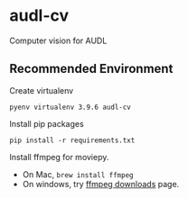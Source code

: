 # audl-cv

Computer vision for AUDL

## Recommended Environment

Create virtualenv
```
pyenv virtualenv 3.9.6 audl-cv
```

Install pip packages
```
pip install -r requirements.txt
```

Install ffmpeg for moviepy. 
- On Mac, `brew install ffmpeg`
- On windows, try [ffmpeg downloads](https://ffmpeg.org/download.html) page.
